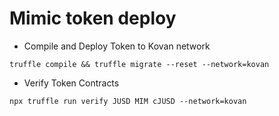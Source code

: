 # Mimic token deploy

- Compile and Deploy Token to Kovan network
```
truffle compile && truffle migrate --reset --network=kovan 
```

- Verify Token Contracts
```
npx truffle run verify JUSD MIM cJUSD --network=kovan  
```